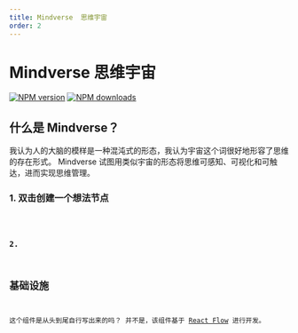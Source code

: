 ```yaml
---
title: Mindverse  思维宇宙
order: 2
---
```


# Mindverse 思维宇宙

[![NPM version][version-image]][version-url] [![NPM downloads][download-image]][download-url]

<!-- npm url -->

[version-image]: http://img.shields.io/npm/v/@arvinxu/mindverse.svg?color=deepgreen&label=latest
[version-url]: http://npmjs.org/package/@arvinxu/mindverse
[download-image]: https://img.shields.io/npm/dm/@arvinxu/mindverse.svg
[download-url]: https://npmjs.org/package/@arvinxu/mindverse

## 什么是 Mindverse？

我认为人的大脑的模样是一种混沌式的形态，我认为宇宙这个词很好地形容了思维的存在形式。
Mindverse 试图用类似宇宙的形态将思维可感知、可视化和可触达，进而实现思维管理。

### 1. 双击创建一个想法节点

<code src="./examples/Mindverse/Demo" />

### 2. 

## 基础设施

这个组件是从头到尾自行写出来的吗？
并不是，该组件基于 [React Flow](https://reactflow.dev/) 进行开发。
